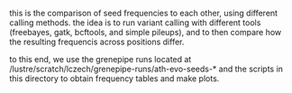 this is the comparison of seed frequencies to each other, using different calling methods.
the idea is to run variant calling with different tools (freebayes, gatk, bcftools, and simple pileups),
and to then compare how the resulting frequencis across positions differ.

to this end, we use the grenepipe runs located at
/lustre/scratch/lczech/grenepipe-runs/ath-evo-seeds-*
and the scripts in this directory to obtain frequency tables and make plots.
